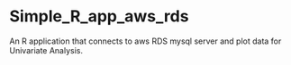 # Simple_R_app_aws_rds
An R application that connects to aws RDS mysql server and plot data for Univariate Analysis.
